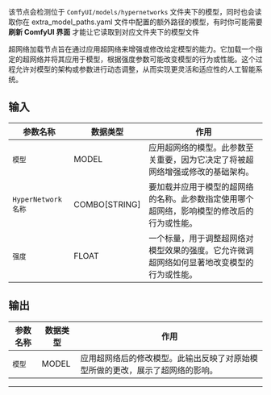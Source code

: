 该节点会检测位于 `ComfyUI/models/hypernetworks` 文件夹下的模型，同时也会读取你在 extra_model_paths.yaml 文件中配置的额外路径的模型，有时你可能需要 **刷新 ComfyUI 界面** 才能让它读取到对应文件夹下的模型文件

超网络加载节点旨在通过应用超网络来增强或修改给定模型的能力。它加载一个指定的超网络并将其应用于模型，根据强度参数可能改变模型的行为或性能。这个过程允许对模型的架构或参数进行动态调整，从而实现更灵活和适应性的人工智能系统。

## 输入

| 参数名称 | 数据类型 | 作用 |
| --- | --- | --- |
| `模型` | MODEL | 应用超网络的模型。此参数至关重要，因为它决定了将被超网络增强或修改的基础架构。 |
| `HyperNetwork名称` | COMBO[STRING] | 要加载并应用于模型的超网络的名称。此参数指定使用哪个超网络，影响模型的修改后的行为或性能。 |
| `强度` | FLOAT | 一个标量，用于调整超网络对模型效果的强度。它允许微调超网络如何显著地改变模型的行为或性能。 |

## 输出

| 参数名称 | 数据类型 | 作用 |
| --- | --- | --- |
| `模型` | MODEL | 应用超网络后的修改模型。此输出反映了对原始模型所做的更改，展示了超网络的影响。 |

---
